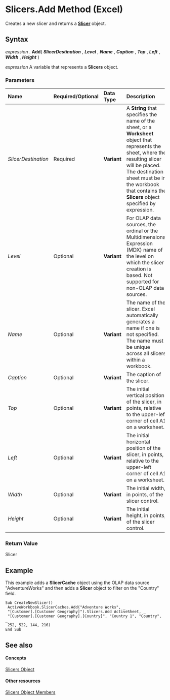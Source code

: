 
# Slicers.Add Method (Excel)

Creates a new slicer and returns a  **[Slicer](577be0f6-4eda-0093-8899-097f3c900383.md)** object.


## Syntax

 _expression_ . **Add**( **_SlicerDestination_** , **_Level_** , **_Name_** , **_Caption_** , **_Top_** , **_Left_** , **_Width_** , **_Height_** )

 _expression_ A variable that represents a **Slicers** object.


### Parameters



|**Name**|**Required/Optional**|**Data Type**|**Description**|
|:-----|:-----|:-----|:-----|
| _SlicerDestination_|Required| **Variant**|A  **String** that specifies the name of the sheet, or a **Worksheet** object that represents the sheet, where the resulting slicer will be placed. The destination sheet must be in the workbook that contains the **Slicers** object specified by expression.|
| _Level_|Optional| **Variant**|For OLAP data sources, the ordinal or the Multidimensional Expression (MDX) name of the level on which the slicer creation is based. Not supported for non-OLAP data sources. |
| _Name_|Optional| **Variant**|The name of the slicer. Excel automatically generates a name if one is not specified. The name must be unique across all slicers within a workbook.|
| _Caption_|Optional| **Variant**|The caption of the slicer.|
| _Top_|Optional| **Variant**|The initial vertical position of the slicer, in points, relative to the upper-left corner of cell A1 on a worksheet.|
| _Left_|Optional| **Variant**|The initial horizontal position of the slicer, in points, relative to the upper-left corner of cell A1 on a worksheet.|
| _Width_|Optional| **Variant**|The initial width, in points, of the slicer control.|
| _Height_|Optional| **Variant**|The initial height, in points, of the slicer control.|

### Return Value

Slicer


## Example

This example adds a  **SlicerCache** object using the OLAP data source "AdventureWorks" and then adds a **Slicer** object to filter on the "Country" field.


```
Sub CreateNewSlicer() 
 ActiveWorkbook.SlicerCaches.Add("Adventure Works", _ 
 "[Customer].[Customer Geography]").Slicers.Add ActiveSheet, _ 
 "[Customer].[Customer Geography].[Country]", "Country 1", "Country", _ 
 252, 522, 144, 216) 
End Sub
```


## See also


#### Concepts


[Slicers Object](12b67ff5-cf66-35d1-2c72-9aa2f4a396a0.md)
#### Other resources


[Slicers Object Members](e3afc17e-349d-a809-828b-01abcab42e99.md)
